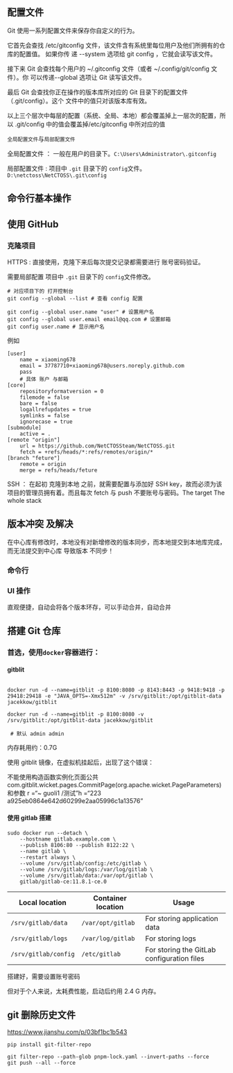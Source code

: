 ## 配置文件

Git 使用一系列配置文件来保存你自定义的行为。

它首先会查找 /etc/gitconfig 文件，该文件含有系统里每位用户及他们所拥有的仓库的配置值。 如果你传 递 --system 选项给 git config ，它就会读写该文件。

接下来 Git 会查找每个用户的 ~/.gitconfig 文件（或者 ~/.config/git/config 文件）。你 可以传递--global 选项让 Git 读写该文件。

最后 Git 会查找你正在操作的版本库所对应的 Git 目录下的配置文件（.git/config）。这个 文件中的值只对该版本库有效。

以上三个层次中每层的配置（系统、全局、本地）都会覆盖掉上一层次的配置，所以 .git/config 中的值会覆盖掉/etc/gitconfig 中所对应的值

`全局配置文件`与`局部配置文件`

全局配置文件 ： 一般在用户的目录下。`C:\Users\Administrator\.gitconfig`

局部配置文件 : 项目中 `.git` 目录下的 `config`文件。 `D:\netctoss\NetCTOSS\.git\config`

## 命令行基本操作

## 使用 GitHub

### 克隆项目

HTTPS : 直接使用，克隆下来后每次提交记录都需要进行 账号密码验证。

需要局部配置 项目中 `.git` 目录下的 `config`文件修改。

```shell
# 对应项目下的 打开控制台
git config --global --list # 查看 config 配置

git config --global user.name "user" # 设置用户名
git config --global user.email email@qq.com # 设置邮箱
git config user.name # 显示用户名
```

例如

```shell
[user]
	name = xiaoming678
	email = 37787710+xiaoming678@users.noreply.github.com
	pass
	# 具体 账户 与邮箱
[core]
	repositoryformatversion = 0
	filemode = false
	bare = false
	logallrefupdates = true
	symlinks = false
	ignorecase = true
[submodule]
	active = .
[remote "origin"]
	url = https://github.com/NetCTOSSteam/NetCTOSS.git
	fetch = +refs/heads/*:refs/remotes/origin/*
[branch "feture"]
	remote = origin
	merge = refs/heads/feture

```

SSH ： 在起初 克隆到本地 之前，就需要配置与添加好 SSH key，故而必须为该项目的管理员拥有着。而且每次 fetch 与 push 不要账号与密码。The target The whole stack

## 版本冲突 及解决

在中心库有修改时，本地没有对新增修改的版本同步，而本地提交到本地库完成，而无法提交到中心库 导致版本 不同步！

### 命令行

### UI 操作

直观便捷，自动会将各个版本环存，可以手动合并，自动合并

## 搭建 Git 仓库

### 首选，使用`docker`容器进行：

#### gitblit

```shell

docker run -d --name=gitblit -p 8100:8080 -p 8143:8443 -p 9418:9418 -p 29418:29418 -e "JAVA_OPTS=-Xmx512m" -v /srv/gitblit:/opt/gitblit-data jacekkow/gitblit

docker run -d --name=gitblit -p 8100:8080 -v /srv/gitblit:/opt/gitblit-data jacekkow/gitblit

 # 默认 admin admin
```

内存耗用约：0.7G

使用 gitblit 镜像，在虚拟机挂起后，出现了这个错误：

不能使用构造函数实例化页面公共 com.gitblit.wicket.pages.CommitPage(org.apache.wicket.PageParameters)和参数 r =“~ guoli1 /测试”h =“223 a925eb0864e642d60299e2aa05996c1a13576”

#### 使用 gitlab 搭建

```shell
sudo docker run --detach \
	--hostname gitlab.example.com \
	--publish 8106:80 --publish 8122:22 \
	--name gitlab \
	--restart always \
	--volume /srv/gitlab/config:/etc/gitlab \
	--volume /srv/gitlab/logs:/var/log/gitlab \
	--volume /srv/gitlab/data:/var/opt/gitlab \
	gitlab/gitlab-ce:11.8.1-ce.0
```

| Local location       | Container location | Usage                                      |
| -------------------- | ------------------ | ------------------------------------------ |
| `/srv/gitlab/data`   | `/var/opt/gitlab`  | For storing application data               |
| `/srv/gitlab/logs`   | `/var/log/gitlab`  | For storing logs                           |
| `/srv/gitlab/config` | `/etc/gitlab`      | For storing the GitLab configuration files |

搭建好，需要设置账号密码

但对于个人来说，太耗费性能，启动后约用 2.4 G 内存。

## git 删除历史文件

https://www.jianshu.com/p/03bf1bc1b543

```shell
pip install git-filter-repo

git filter-repo --path-glob pnpm-lock.yaml --invert-paths --force
git push --all --force
```
